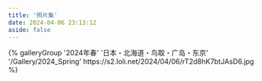 ```yaml
---
title: '照片集'
date: 2024-04-06 23:13:12
aside: false
---
```

<div class="gallery-group-main">
{% galleryGroup '2024年春' '日本・北海道・鸟取・广岛・东京' '/Gallery/2024_Spring' https://s2.loli.net/2024/04/06/rT2d8hK7btJAsD6.jpg %}
</div>
